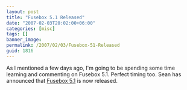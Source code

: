 ```yaml
---
layout: post
title: "Fusebox 5.1 Released"
date: "2007-02-03T20:02:00+06:00"
categories: [misc]
tags: []
banner_image: 
permalink: /2007/02/03/Fusebox-51-Released
guid: 1816
---
```


As I mentioned a few days ago, I'm going to be spending some time learning and commenting on Fusebox 5.1. Perfect timing too. Sean has announced that <a href="http://corfield.org/blog/index.cfm/do/blog.entry/entry/Fusebox_51_officially_released">Fusebox 5.1</a> is now released.
